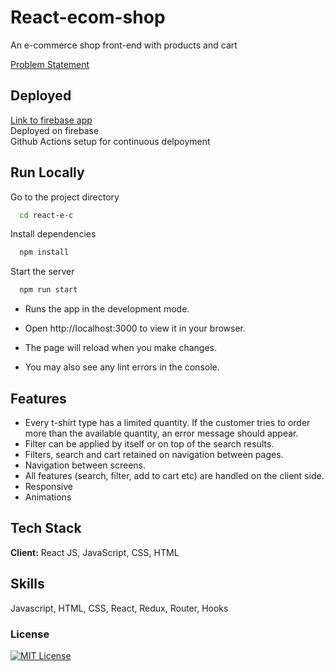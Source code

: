 # React-ecom-shop

An e-commerce shop front-end with products and cart

[Problem Statement](https://www.geektrust.com/coding/detailed/teerex-store)

## Deployed

[Link to firebase app](https://tee-rex-ecom.firebaseapp.com/products)  
Deployed on firebase  
Github Actions setup for continuous delpoyment

## Run Locally

Go to the project directory

```bash
  cd react-e-c
```

Install dependencies

```bash
  npm install
```

Start the server

```bash
  npm run start
```

- Runs the app in the development mode.
- Open http://localhost:3000 to view it in your browser.

- The page will reload when you make changes.
- You may also see any lint errors in the console.

## Features

- Every t-shirt type has a limited quantity. If the customer tries to order more than the available quantity, an error message should appear.
- Filter can be applied by itself or on top of the search results.
- Filters, search and cart retained on navigation between pages.
- Navigation between screens.
- All features (search, filter, add to cart etc) are handled on the client side.
- Responsive
- Animations

## Tech Stack

**Client:** React JS, JavaScript, CSS, HTML

## Skills

Javascript, HTML, CSS, React, Redux, Router, Hooks

### License

[![MIT License](https://img.shields.io/badge/License-MIT-green.svg)](https://choosealicense.com/licenses/mit/)
